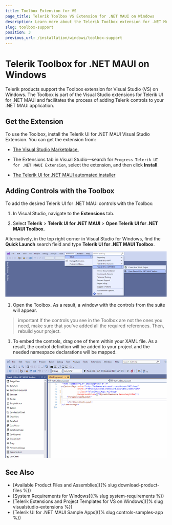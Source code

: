 ```yaml
---
title: Toolbox Extension for VS
page_title: Telerik Toolbox VS Extension for .NET MAUI on Windows
description: Learn more about the Telerik Toolbox extension for .NET MAUI on Windows and how to use the toolbox with the Telerik UI for .NET MAUI library.
slug: toolbox-support
position: 3
previous_url: /installation/windows/toolbox-support
---
```


# Telerik Toolbox for .NET MAUI on Windows

Telerik products support the Toolbox extension for Visual Studio (VS) on Windows. The Toolbox is part of the Visual Studio extensions for Telerik UI for .NET MAUI and facilitates the process of adding Telerik controls to your .NET MAUI application.

## Get the Extension

To use the Toolbox, install the Telerik UI for .NET MAUI Visual Studio Extension. You can get the extension from:

* <a href="https://marketplace.visualstudio.com/items?itemName=TelerikInc.ProgressTelerikMAUIExtensions" target="_blank">The Visual Studio Marketplace.</a>

* The Extensions tab in Visual Studio&mdash;search for `Progress Telerik UI for .NET MAUI Extension`, select the extension, and then click **Install**.

* [The Telerik UI for .NET MAUI automated installer]()


## Adding Controls with the Toolbox

To add the desired Telerik UI for .NET MAUI controls with the Toolbox:

1. In Visual Studio, navigate to the **Extensions** tab.

1. Select **Telerik** > **Telerik UI for .NET MAUI** > **Open Telerik UI for .NET MAUI Toolbox**.

  Alternatively, in the top right corner in Visual Studio for Windows, find the **Quick Launch** search field and type **Telerik UI for .NET MAUI Toolbox**.

  ![VS Extensions dialog with the path of selected options showing the Open Telerik UI for .NET MAUI Toolbox](images/enabled_toolbox.png)

1. Open the Toolbox. As a result, a window with the controls from the suite will appear.

  >important If the controls you see in the Toolbox are not the ones you need, make sure that you've added all the required references. Then, rebuild your project.

1. To embed the controls, drag one of them within your XAML file. As a result, the control definition will be added to your project and the needed namespace declarations will be mapped.

  ![Adding Telerik .NET MAUI controls from the Toolbox by dragging and dropping](images/maui_toolbox.gif)

## See Also

* [Available Product Files and Assemblies]({% slug download-product-files %})
* [System Requirements for Windows]({% slug system-requirements %})
* [Telerik Extensions and Project Templates for VS on Windows]({% slug visualstudio-extensions %})
* [Telerik UI for .NET MAUI Sample Apps]({% slug controls-samples-app %})
